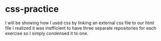 # css-practice
I will be showing how I used css by linking an external css file to our html file
I realized it was inefficient to have three separate repositories for each exercise so I simply condensed it to one. 
